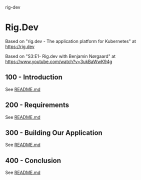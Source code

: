 rig-dev
# Rig.Dev

Based on "rig.dev - The application platform for Kubernetes" at https://rig.dev

Based on "S3:E1- Rig.dev with Benjamin Nørgaard" at https://www.youtube.com/watch?v=3ukBaWwK94g

## 100 - Introduction

See [README.md](./100/README.md)

## 200 - Requirements

See [README.md](./200/README.md)

## 300 - Building Our Application

See [README.md](./300/README.md)

## 400 - Conclusion

See [README.md](./400/README.md)
